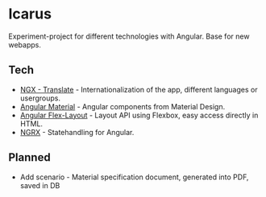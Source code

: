 # Icarus
Experiment-project for different technologies with Angular. Base for new webapps.

## Tech

* [NGX - Translate](https://www.npmjs.com/package/@ngx-translate/core) - Internationalization of the app, different languages or usergroups.
* [Angular Material](https://v9.material.angular.io/) - Angular components from Material Design.
* [Angular Flex-Layout](https://github.com/angular/flex-layout) - Layout API using Flexbox, easy access directly in HTML.
* [NGRX](https://ngrx.io/) - Statehandling for Angular.


## Planned

* Add scenario - Material specification document, generated into PDF, saved in DB